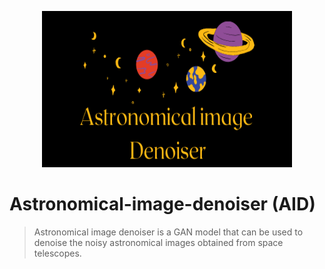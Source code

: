 <p align="center">
  <img width="400" height="250" src="images/Astro logo.png">
</p>

# Astronomical-image-denoiser (AID)
> Astronomical image denoiser is a GAN model that can be used to denoise the noisy astronomical images obtained from space telescopes.
